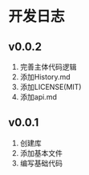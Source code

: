 # 开发日志

## v0.0.2
1. 完善主体代码逻辑
2. 添加History.md
3. 添加LICENSE(MIT)
4. 添加api.md
## v0.0.1
1. 创建库
2. 添加基本文件  
3. 编写基础代码


